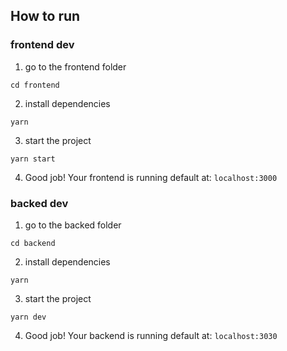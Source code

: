 ## How to run
### frontend dev
1. go to the frontend folder
```
cd frontend
```
2. install dependencies
```
yarn
```
3. start the project
```
yarn start
```
4. Good job! Your frontend is running default at: `localhost:3000`


### backed dev
1. go to the backed folder
```
cd backend
```
2. install dependencies
```
yarn
```
3. start the project
```
yarn dev
```
4. Good job! Your backend is running default at: `localhost:3030`
